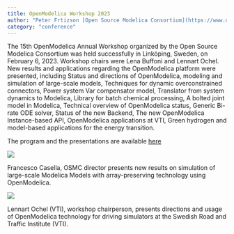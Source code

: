 ```yaml
---
title: OpenModelica Workshop 2023
author: "Peter Frtizson [Open Source Modelica Consortium](https://www.openmodelica.org/)"
category: "conference"
---
```


The 15th OpenModelica Annual Workshop organized by the Open Source Modelica Consortium was held successfully in Linköping, Sweden, on February 6, 2023. Workshop chairs were Lena Buffoni and Lennart Ochel. New results and applications regarding the OpenModelica platform were presented, including Status and directions of OpenModelica, modeling and simulation of large-scale models, Techniques for dynamic overconstrained connectors, Power system Var compensator model, Translator from system dynamics to Modelica, Library for batch chemical processing, A bolted joint model in Modelica, Technical overview of OpenModelica status, Generic Bi-rate ODE solver, Status of the new Backend, The new OpenModelica Instance-based API, OpenModelica applications at VTI, Green hydrogen and model-based applications for the energy transition.

The program and the presentations are available [here](https://openmodelica.org/events/openmodelica-workshop/2023/)

![](casella.png)

Francesco Casella, OSMC director presents new results on simulation of large-scale Modelica Models with array-preserving technology using OpenModelica.

![](lennart.png)

Lennart Ochel (VTI), workshop chairperson, presents directions and usage of OpenModelica technology for driving simulators at the Swedish Road and Traffic Institute (VTI).
